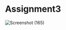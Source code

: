 # Assignment3
![Screenshot (165)](https://user-images.githubusercontent.com/65110755/157171115-c6a25d58-aebe-4518-b7a9-9747c9ffc737.png)

